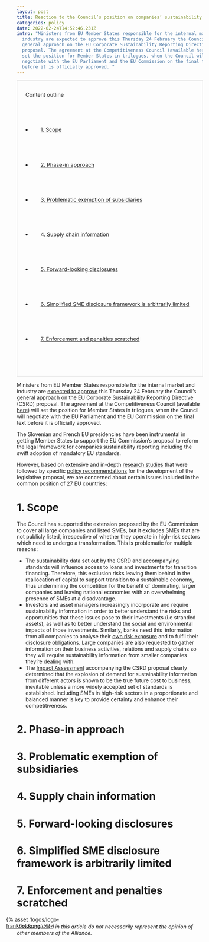 ```yaml
---
layout: post
title: Reaction to the Council’s position on companies’ sustainability reporting
categories: policy
date: 2022-02-24T14:52:46.231Z
intro: "Ministers from EU Member States responsible for the internal market and
  industry are expected to approve this Thursday 24 February the Council’s
  general approach on the EU Corporate Sustainability Reporting Directive (CSRD)
  proposal. The agreement at the Competitiveness Council (available here) will
  set the position for Member States in trilogues, when the Council will
  negotiate with the EU Parliament and the EU Commission on the final text
  before it is officially approved. "
---
```

<div style="border: 1px solid #DFDFDF; padding: 1em; font-size: .9rem;">

  <span>Content outline</span>

  <ul>

    <li>

      <a href="#1">1. Scope</a>

    </li>

    <li>

      <a href="#2">2. Phase-in approach</a>

    </li>

    <li>

      <a href="#3">3. Problematic exemption of subsidiaries</a>

    </li>

    <li> 

      <a href="#4">4. Supply chain information</a>

   </li>

    <li>

      <a href="#5">5. Forward-looking disclosures</a>

      </li>

    <li>

      <a href="#6">6. Simplified SME disclosure framework is arbitrarily limited</a>

    </li>

    <li> 

      <a href="#7">7. Enforcement and penalties scratched</a>

    </li>

  </ul>

</div>

Ministers from EU Member States responsible for the internal market and industry are [expected to approve](https://www.consilium.europa.eu/en/meetings/compet/2022/02/24/) this Thursday 24 February the Council’s general approach on the EU Corporate Sustainability Reporting Directive (CSRD) proposal. The agreement at the Competitiveness Council (available [here](https://data.consilium.europa.eu/doc/document/ST-6292-2022-INIT/x/pdf)) will set the position for Member States in trilogues, when the Council will negotiate with the EU Parliament and the EU Commission on the final text before it is officially approved. 

The Slovenian and French EU presidencies have been instrumental in getting Member States to support the EU Commission’s proposal to reform the legal framework for companies sustainability reporting including the swift adoption of mandatory EU standards. 

However, based on extensive and in-depth [research studies](https://www.allianceforcorporatetransparency.org/) that were followed by specific [policy recommendations](https://en.frankbold.org/sites/default/files/publikace/csrd_analysis_and_recommendations_reform_7.pdf) for the development of the legislative proposal, we are concerned about certain issues included in the common position of 27 EU countries: 

<h1 id="1">1. Scope</h1>

The Council has supported the extension proposed by the EU Commission to cover all large companies and listed SMEs, but it excludes SMEs that are not publicly listed, irrespective of whether they operate in high-risk sectors which need to undergo a transformation. This is problematic for multiple reasons: 

* The sustainability data set out by the CSRD and accompanying standards will influence access to loans and investments for transition financing. Therefore, this exclusion risks leaving them behind in the reallocation of capital to support transition to a sustainable economy, thus undermining the competition for the benefit of dominating, larger companies and leaving national economies with an overwhelming presence of SMEs at a disadvantage.
* Investors and asset managers increasingly incorporate and require sustainability information in order to better understand the risks and opportunities that these issues pose to their investments (i.e stranded assets), as well as to better understand the social and environmental impacts of those investments. Similarly, banks need this  information from all companies to analyse their [own risk exposure](https://www.bankingsupervision.europa.eu/press/publications/newsletter/2021/html/ssm.nl210818_5.en.html) and to fulfil their disclosure obligations. Large companies are also requested to gather information on their business activities, relations and supply chains so they will require sustainability information from smaller companies they’re dealing with. 
* The [Impact Assessment](https://eur-lex.europa.eu/legal-content/EN/TXT/PDF/?uri=CELEX:52021SC0150&from=EN) accompanying the CSRD proposal clearly determined that the explosion of demand for sustainability information from different actors is shown to be the true future cost to business, inevitable unless a more widely accepted set of standards is established. Including SMEs in high-risk sectors in a proportionate and balanced manner is key to provide certainty and enhance their competitiveness. 

<h1 id="2">2. Phase-in approach</h1>

<h1 id="3">3. Problematic exemption of subsidiaries</h1>

<h1 id="4">4. Supply chain information</h1>

<h1 id="5">5. Forward-looking disclosures</h1>

<h1 id="6">6. Simplified SME disclosure framework is arbitrarily limited</h1>

<h1 id="7">7. Enforcement and penalties scratched</h1>

<a href="https://en.frankbold.org/" style="
max-width: 200px;
display: block;
margin-left: -29px;
margin-bottom: -29px;">{% asset 'logos/logo-frankbold.png' %}</a>

*Views included in this article do not necessarily represent the opinion of other members of the Alliance.*